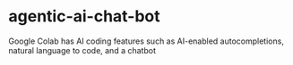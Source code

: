 # agentic-ai-chat-bot
Google Colab has AI coding features such as AI-enabled autocompletions, natural language to code, and a chatbot
